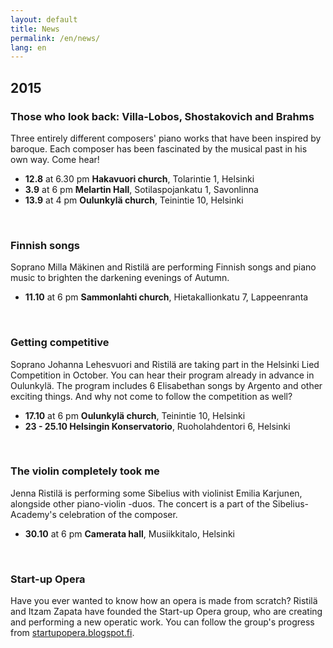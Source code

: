 ```yaml
---
layout: default
title: News
permalink: /en/news/
lang: en
---
```



## 2015

### Those who look back: Villa-Lobos, Shostakovich and Brahms

Three entirely different composers' piano works that have been inspired by baroque. Each composer has been fascinated by the musical past in his own way. Come hear!

- __12.8__ at 6.30 pm __Hakavuori church__, Tolarintie 1, Helsinki
- __3.9__ at 6 pm __Melartin Hall__, Sotilaspojankatu 1, Savonlinna
- __13.9__ at 4 pm __Oulunkylä church__, Teinintie 10, Helsinki

<br/>

### Finnish songs

Soprano Milla Mäkinen and Ristilä are performing Finnish songs and piano music to brighten the darkening evenings of Autumn.

- __11.10__ at 6 pm __Sammonlahti church__, Hietakallionkatu 7, Lappeenranta

<br/>

### Getting competitive

Soprano Johanna Lehesvuori and Ristilä are taking part in the Helsinki Lied Competition in October. You can hear their program already in advance in Oulunkylä. The program includes 6 Elisabethan songs by Argento and other exciting things. And why not come to follow the competition as well?

- __17.10__ at 6 pm __Oulunkylä church__, Teinintie 10, Helsinki
- __23 - 25.10 Helsingin Konservatorio__, Ruoholahdentori 6, Helsinki

<br/>

### The violin completely took me

Jenna Ristilä is performing some Sibelius with violinist Emilia Karjunen, alongside other piano-violin -duos. The concert is a part of the Sibelius-Academy's celebration of the composer.

- __30.10__ at 6 pm __Camerata hall__, Musiikkitalo, Helsinki

<br/>

### Start-up Opera

Have you ever wanted to know how an opera is made from scratch? Ristilä and Itzam Zapata have founded the Start-up Opera group, who are creating and performing a new operatic work. You can follow the group's progress from [startupopera.blogspot.fi](http://startupopera.blogspot.fi/).

<br/>
